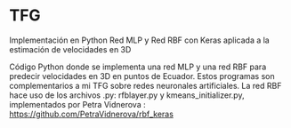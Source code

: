 # TFG
Implementación en Python Red MLP y Red RBF con Keras aplicada a la estimación de velocidades en 3D

Código Python donde se implementa una red MLP y una red RBF para predecir velocidades en 3D en puntos de Ecuador.
Estos programas son complementarios a mi TFG sobre redes neuronales artificiales.
La red RBF hace uso de los archivos .py: rfblayer.py y kmeans_initializer.py, implementados por Petra Vidnerova : https://github.com/PetraVidnerova/rbf_keras
